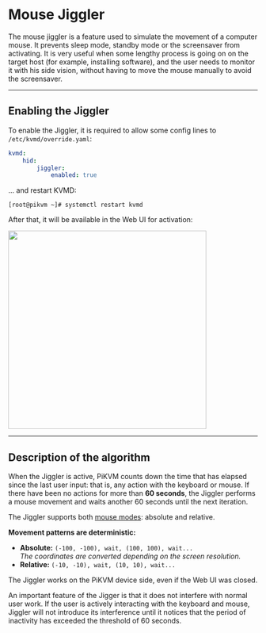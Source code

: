 # Mouse Jiggler

The mouse jiggler is a feature used to simulate the movement of a computer mouse.
It prevents sleep mode, standby mode or the screensaver from activating.
It is very useful when some lengthy process is going on on the target host
(for example, installing software), and the user needs to monitor it with his side vision,
without having to move the mouse manually to avoid the screensaver.


-----
## Enabling the Jiggler
To enable the Jiggler, it is required to allow some config lines to `/etc/kvmd/override.yaml`:

```yaml
kvmd:
    hid:
        jiggler:
            enabled: true
```

... and restart KVMD:

```console
[root@pikvm ~]# systemctl restart kvmd
```

After that, it will be available in the Web UI for activation:

<img src="mouse_jiggler_menu.png" width="400"/>


-----
## Description of the algorithm

When the Jiggler is active, PiKVM counts down the time that has elapsed since the last user input:
that is, any action with the keyboard or mouse. If there have been no actions for more than **60 seconds**,
the Jiggler performs a mouse movement and waits another 60 seconds until the next iteration.

The Jiggler supports both [mouse modes](mouse.md): absolute and relative.

**Movement patterns are deterministic:**

* **Absolute:** `(-100, -100), wait, (100, 100), wait...`<br>*The coordinates are converted depending on the screen resolution.*
* **Relative:** `(-10, -10), wait, (10, 10), wait...`

The Jiggler works on the PiKVM device side, even if the Web UI was closed.

An important feature of the Jigger is that it does not interfere with normal user work.
If the user is actively interacting with the keyboard and mouse, Jiggler will not introduce its interference
until it notices that the period of inactivity has exceeded the threshold of 60 seconds.
